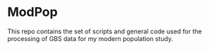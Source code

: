 # ModPop
This repo contains the set of scripts and general code used for the processing of GBS data for my modern population study.
